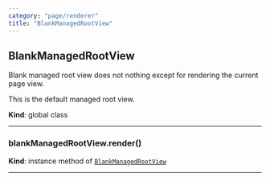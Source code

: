 ```yaml
---
category: "page/renderer"
title: "BlankManagedRootView"
---
```


## BlankManagedRootView&nbsp;<a name="BlankManagedRootView" href="https://github.com/seznam/IMA.js-core/tree/0.16.8/page/renderer/BlankManagedRootView.js#L10" target="_blank"><span class="icon"><i class="fas fa-external-link-alt fa-xs"></i></span></a>
Blank managed root view does not nothing except for rendering the current
page view.

This is the default managed root view.

**Kind**: global class  

* * *

### blankManagedRootView.render()&nbsp;<a name="BlankManagedRootView+render" href="https://github.com/seznam/IMA.js-core/tree/0.16.8/page/renderer/BlankManagedRootView.js#L26" target="_blank"><span class="icon"><i class="fas fa-external-link-alt fa-xs"></i></span></a>
**Kind**: instance method of [<code>BlankManagedRootView</code>](#BlankManagedRootView)  

* * *

